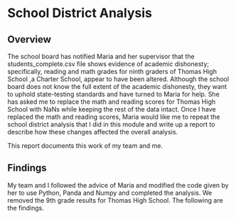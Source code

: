 # School District Analysis

## Overview

The school board has notified Maria and her supervisor that the students_complete.csv file shows evidence of academic dishonesty; specifically, reading and math grades for ninth graders of Thomas High School ,a Charter School,  appear to have been altered. Although the school board does not know the full extent of the academic dishonesty, they want to uphold state-testing standards and have turned to Maria for help. She has asked me to replace the math and reading scores for Thomas High School with NaNs while keeping the rest of the data intact. Once I have replaced the math and reading scores, Maria would like me to repeat the school district analysis that I did in this module and write up a report to describe how these changes affected the overall analysis.

This report documents this work of my team and me.

## Findings

My team and I followed the advice of Maria and modified the code given by her to use Python, Panda and Numpy and completed the analysis. We removed the 9th grade results for Thomas High School. The following are the findings.

    
